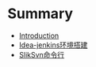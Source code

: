 # Summary

* [Introduction](README.md)
* [Idea-jenkins环境搭建](jenkins-jira-idea环境.md)
* [SlikSvn命令行](SlikSvn命令行.md)

